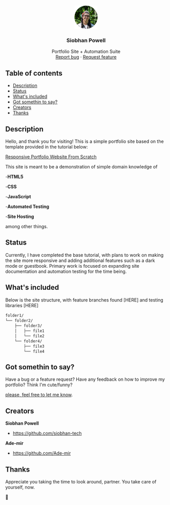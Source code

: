 <p align="center">
  <a href="https://example.com/">
    <img src="/assets/profile-pic.png" alt="Logo" width=72 height=72>
  </a>

  <h3 align="center">Siobhan Powell</h3>

  <p align="center">
    Portfolio Site + Automation Suite
    <br>
    <a href="https://reponame/issues/new?template=bug.md">Report bug</a>
    ·
    <a href="https://reponame/issues/new?template=feature.md&labels=feature">Request feature</a>
  </p>
</p>


## Table of contents

- [Description](#description)
- [Status](#status)
- [What's included](#whats-included)
- [Got somethin to say?](#Got-somethin-to-say?)
- [Creators](#creators)
- [Thanks](#thanks)



## Description

Hello, and thank you for visiting! This is a simple portfolio site based on the template provided in the tutorial below:

[Responsive Portfolio Website From Scratch](https://www.youtube.com/watch?v=ldwlOzRvYOU)

This site is meant to be a demonstration of simple domain knowledge of

-**HTML5**

-**CSS**

-**JavaScript**

-**Automated Testing**

-**Site Hosting**

among other things.

## Status

Currently, I have completed the base tutorial, with plans to work on making the site more responsive and adding additional features such as a dark mode or guestbook. Primary work is focused on expanding site documentation and automation testing for the time being.

## What's included

Below is the site structure, with feature branches found [HERE] and testing libraries [HERE]

```text
folder1/
└── folder2/
    ├── folder3/
    │   ├── file1
    │   └── file2
    └── folder4/
        ├── file3
        └── file4
```

## Got somethin to say?

Have a bug or a feature request? Have any feedback on how to improve my portfolio? Think I'm cute/funny?

[please, feel free to let me know](mail@siobahn.zip).

## Creators

**Siobhan Powell**

- <https://github.com/siobhan-tech>

**Ade-mir**

- <https://github.com/Ade-mir>

## Thanks

Appreciate you taking the time to look around, partner. You take care of yourself, now.

:metal: